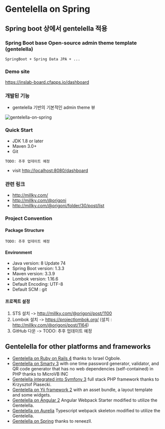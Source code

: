 # Gentelella on Spring
## Spring boot 상에서 gentelella 적용

### Spring Boot base Open-source admin theme template (gentelella)



```
SpringBoot + Spring Data JPA + ...
```
### Demo site
https://inslab-board.cfapps.io/dashboard


### 개발된 기능
- gentelella 기반의 기본적인 admin theme 뷰
 
![gentelella-on-spring](https://cloud.githubusercontent.com/assets/10793470/23447696/036e9202-fe90-11e6-8d43-7bd7da88a166.png)


### Quick Start
- JDK 1.8 or later
- Maven 3.0+
- Git

```
TODO: 추후 업데이트 예정
```

- visit [http://localhost:8080/dashboard](http://localhost:8080/dashboard)

### 관련 링크
- http://millky.com/
- http://millky.com/@origoni
- http://millky.com/@origoni/folder/30/post/list

### Project Convention

#### Package Structure

```
TODO: 추후 업데이트 예정

```

#### Environment
- Java version: 8 Update 74
- Spring Boot version: 1.3.3
- Maven version: 3.3.9
- Lombok version: 1.16.6
- Default Encoding: UTF-8
- Default SCM : git

#### 프로젝트 설정
1. STS 설치 -> http://millky.com/@origoni/post/1100
2. Lombok 설치 -> https://projectlombok.org/ (설치 : http://millky.com/@origoni/post/1164)
3. GitHub 다운 -> TODO: 추후 업데이트 예정

## Gentelella for other platforms and frameworks

* [Gentelella on Ruby on Rails 4](https://github.com/iogbole/gentelella_on_rails) thanks to Israel Ogbole.
* [Gentelella on Smarty 3](https://github.com/microvb/otp-thing) with one time password generator, validator, and QR code generator that has no web dependencies (self-contained) in PHP thanks to MicroVB INC
* [Gentelella integrated into Symfony 3](https://github.com/krzysiekpiasecki/Gentelella) full stack PHP framework thanks to Krzysztof Piasecki.
* [Gentelella on Yii framework 2](https://github.com/yiister/yii2-gentelella) with an asset bundle, a layout template and some widgets.
* [Gentelella on Angular 2](https://github.com/kmkatsma/angular2-webpack-starter-gentelella) Angular Webpack Starter modified to utilize the Gentelella.
* [Gentelella on Aurelia](https://github.com/kmkatsma/aurelia-gentelella) Typescript webpack skeleton modified to utilize the Gentelella.
* [Gentelella on Spring](https://github.com/renenezll/gentelella-on-spring) thanks to reneezll.
